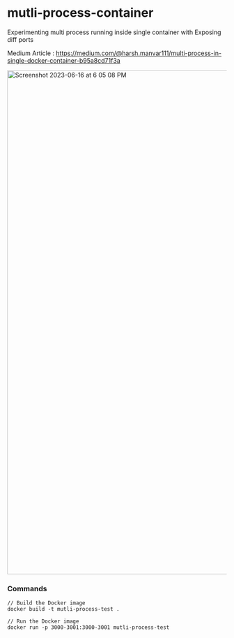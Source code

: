 # mutli-process-container
Experimenting multi process running inside single container with Exposing diff ports

Medium Article : https://medium.com/@harsh.manvar111/multi-process-in-single-docker-container-b95a8cd71f3a

<img width="1155" alt="Screenshot 2023-06-16 at 6 05 08 PM" src="https://github.com/harsh4870/mutli-process-container/assets/15871000/ab06e0a6-c94b-4bd0-8e0c-37c9b7315d99">

### Commands

```
// Build the Docker image
docker build -t mutli-process-test .

// Run the Docker image
docker run -p 3000-3001:3000-3001 mutli-process-test
```
